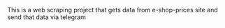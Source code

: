 This is a web scraping project that gets data from e-shop-prices site and send that data via telegram